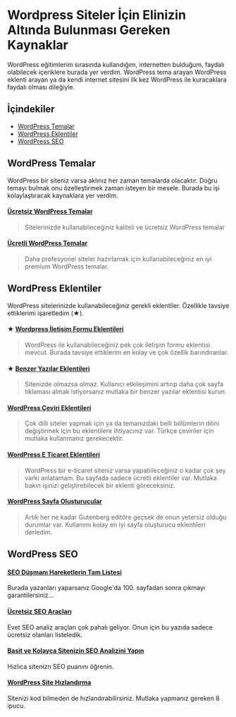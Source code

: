 # Wordpress Siteler İçin Elinizin Altında Bulunması Gereken Kaynaklar

WordPress eğitimlerim sırasında kullandığım, internetten bulduğum, faydalı olabilecek içeriklere burada yer verdim. WordPress tema arayan WordPress eklenti arayan ya da kendi internet sitesini ilk kez WordPress ile kuracaklara faydalı olması dileğiyle.


## İçindekiler
* [WordPress Temalar](#wordpress-temalar)
* [WordPress Eklentiler](#wordpress-Eklentiler)
* [WordPress SEO](#wordpress-seo)


## WordPress Temalar
WordPress bir siteniz varsa aklınız her zaman temalarda olacaktır. Doğru temayı bulmak onu özelleştirmek zaman isteyen bir mesele. Burada bu işi kolaylaştıracak kaynaklara yer verdim.

#### [Ücretsiz WordPress Temalar](https://wpokulu.co/wordpress-temalar/ucretsiz/)

> Sitelerinizde kullanabileceğiniz kaliteli ve ücretsiz WordPress temalar


#### [Ücretli WordPress Temalar](https://wpokulu.co/wordpress-temalar/ucretli-temalar/)

> Daha profesyonel siteler hazırlamak için kullanabileceğiniz en iyi premium WordPress temalar.

## WordPress Eklentiler

WordPress sitelerinizde kullanabileceğiniz gerekli eklentiler. Özellikle tavsiye ettiklerimi işaretledim (★).

#### ★ [Wordpress İletişim Formu Eklentileri](https://wpokulu.co/wordpress-eklentiler/en-iyi-4-wordpress-iletisim-eklentisi/)

> WordPress ile kullanabileceğiniz pek çok iletişim formu eklentisi mevcut. Burada tavsiye ettiklerim en kolay ve çok özellik barındıranlar.


#### ★ [Benzer Yazılar Eklentileri](https://wpokulu.co/wordpress-eklentiler/en-iyi-5-wordpress-related-post-benzer-yazilar-eklentisi/)

> Sitenizde olmazsa olmaz. Kullanıcı etkileşimini artırıp daha çok sayfa tıklaması almak istiyorsanız mutlaka bir benzer yazılar eklentisi kurun.

#### [WordPress Çeviri Eklentileri](https://wpokulu.co/wordpress-eklentiler/en-iyi-7-wordpress-ceviri-eklentisi/)

>  Çok dilli siteler yapmak için ya da temanızdaki belli bölümlerin dilini değiştirmek için bu eklentilere ihtiyacınız var. Türkçe çeviriler için mutlaka kullanmanız gerekecektir. 

#### [WordPress E Ticaret Eklentileri](https://wpokulu.co/wordpress-eklentiler/yith-woocommerce-e-ticaret-eklentileri/)

> WordPress bir e-ticaret siteniz varsa yapabileceğiniz o kadar çok şey varki anlatamam. Bu sayfada sadece ücretli eklentiler var. Mutlaka bakın işinizi geliştirebilecek bir eklenti göreceksiniz.


#### [WordPress Sayfa Oluşturucular](https://wpokulu.co/wordpress-eklentiler/en-iyi-7-wordpress-sayfa-olusturucu-editoru/)

>  Artık her ne kadar Gutenberg editöre geçsek de onun yetersiz olduğu durumlar var. Kullanımı kolay en iyi sayfa oluşturucu eklentileri derledim.

## WordPress SEO

#### [SEO Düşmanı Hareketlerin Tam Listesi](https://wpokulu.co/seo/seo-dusmani-yapilmamasi-gerekenler-listesi/)

Burada yazanları yaparsanız Google'da 100. sayfadan sonra çıkmayı garantilersiniz...

#### [Ücretsiz SEO Araçları](https://wpokulu.co/seo/ucretsiz-seo-araclari/)

Evet SEO analiz araçları çok pahalı geliyor. Onun için bu yazıda sadece ücretsiz olanları listeledik.

#### [Basit ve Kolayca Sitenizin SEO Analizini Yapın](http://seo-analiz.wpokulu.co/)

Hızlıca sitenizn SEO puanını öğrenin.

#### [WordPress Site Hızlandırma](https://wpokulu.co/seo/wordpress-site-hizlandirma/)

Sitenizi kod bilmeden de hızlandırabilirsiniz. Mutlaka yapmanız gereken 8 ipucu.

